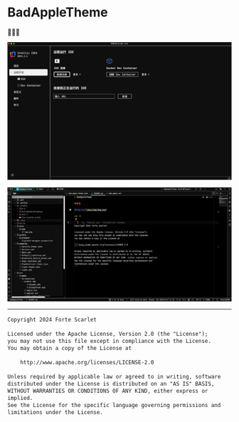 # BadAppleTheme

🍎🍎🍎

![img.png](docs/img/img.png)

![img.png](docs/img/img2.png)

<hr />

```
Copyright 2024 Forte Scarlet

Licensed under the Apache License, Version 2.0 (the "License");
you may not use this file except in compliance with the License.
You may obtain a copy of the License at

    http://www.apache.org/licenses/LICENSE-2.0

Unless required by applicable law or agreed to in writing, software
distributed under the License is distributed on an "AS IS" BASIS,
WITHOUT WARRANTIES OR CONDITIONS OF ANY KIND, either express or implied.
See the License for the specific language governing permissions and
limitations under the License.
```
